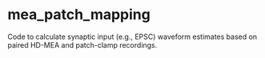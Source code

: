 # mea_patch_mapping
Code to calculate synaptic input (e.g., EPSC) waveform estimates based on paired HD-MEA and patch-clamp recordings.
